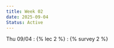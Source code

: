 ```yaml
---
title: Week 02
date: 2025-09-04
Status: Active
---
```


Thu 09/04
: {% lec 2 %}
    : {% survey 2 %}

